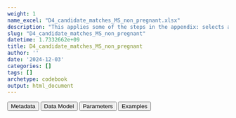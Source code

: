 ```yaml
---
weight: 1
name_excel: "D4_candidate_matches_MS_non_pregnant.xlsx"
description: "This applies some of the steps in the appendix: selects all the periods when women with MS are outside of the DU pregnant persontime"
slug: "D4_candidate_matches_MS_non_pregnant"
datetime: 1.7332662e+09
title: D4_candidate_matches_MS_non_pregnant
author: ''
date: '2024-12-03'
categories: []
tags: []
archetype: codebook
output: html_document
---
```


<div class="tab">
<button class="tablinks" onclick="openCity(event, &#39;Metadata&#39;)" id="defaultOpen">Metadata</button>
<button class="tablinks" onclick="openCity(event, &#39;Data Model&#39;)">Data Model</button>
<button class="tablinks" onclick="openCity(event, &#39;Parameters&#39;)">Parameters</button>
<button class="tablinks" onclick="openCity(event, &#39;Examples&#39;)">Examples</button>
</div>
<div class="tabcontent"></div>
